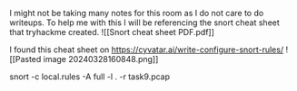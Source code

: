 I might not be taking many notes for this room as I do not care to do writeups.
To help me with this I will be referencing the snort cheat sheet that tryhackme created.
![[Snort cheat sheet PDF.pdf]]

I found this cheat sheet on https://cyvatar.ai/write-configure-snort-rules/
![[Pasted image 20240328160848.png]]

snort -c local.rules -A full -l . -r task9.pcap

